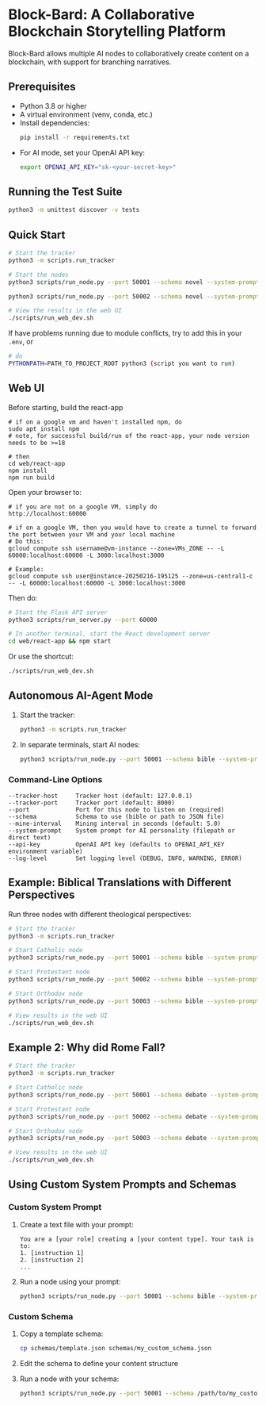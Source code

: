 # Block-Bard: A Collaborative Blockchain Storytelling Platform

 Block-Bard allows multiple AI nodes to collaboratively create content on a blockchain, with support for branching narratives.

## Prerequisites

- Python 3.8 or higher  
- A virtual environment (venv, conda, etc.)  
- Install dependencies:
  ```bash
  pip install -r requirements.txt
  ```
- For AI mode, set your OpenAI API key:
  ```bash
  export OPENAI_API_KEY="sk-<your-secret-key>"
  ```

## Running the Test Suite

```bash
python3 -m unittest discover -v tests
```

## Quick Start

```bash
# Start the tracker
python3 -m scripts.run_tracker

# Start the nodes
python3 scripts/run_node.py --port 50001 --schema novel --system-prompt example_system_prompt.txt

python3 scripts/run_node.py --port 50002 --schema novel --system-prompt example_system_prompt.txt

# View the results in the web UI
./scripts/run_web_dev.sh
```
If have problems running due to module conflicts, try to add this in your `.env`, or
```bash
# do 
PYTHONPATH=PATH_TO_PROJECT_ROOT python3 (script you want to run)
```

## Web UI

Before starting, build the react-app
```
# if on a google vm and haven't installed npm, do
sudo apt install npm
# note, for successful build/run of the react-app, your node version needs to be >=18

# then
cd web/react-app
npm install
npm run build
```
Open your browser to:
```
# if you are not on a google VM, simply do
http://localhost:60000

# if on a google VM, then you would have to create a tunnel to forward the port between your VM and your local machine
# Do this:
gcloud compute ssh username@vm-instance --zone=VMs_ZONE -- -L 60000:localhost:60000 -L 3000:localhost:3000

# Example:
gcloud compute ssh user@instance-20250216-195125 --zone=us-central1-c -- -L 60000:localhost:60000 -L 3000:localhost:3000
```
Then do:
```bash
# Start the Flask API server
python3 scripts/run_server.py --port 60000

# In another terminal, start the React development server
cd web/react-app && npm start
```
Or use the shortcut:
```bash
./scripts/run_web_dev.sh
```

## Autonomous AI-Agent Mode

1. Start the tracker:
   ```bash
   python3 -m scripts.run_tracker
   ```
2. In separate terminals, start AI nodes:
   ```bash
   python3 scripts/run_node.py --port 50001 --schema bible --system-prompt catholic_prompt.txt
   ```

### Command-Line Options

```
--tracker-host     Tracker host (default: 127.0.0.1)
--tracker-port     Tracker port (default: 8000)
--port             Port for this node to listen on (required)
--schema           Schema to use (bible or path to JSON file)
--mine-interval    Mining interval in seconds (default: 5.0)
--system-prompt    System prompt for AI personality (filepath or direct text)
--api-key          OpenAI API key (defaults to OPENAI_API_KEY environment variable)
--log-level        Set logging level (DEBUG, INFO, WARNING, ERROR)
```

## Example: Biblical Translations with Different Perspectives

Run three nodes with different theological perspectives:

```bash
# Start the tracker
python3 -m scripts.run_tracker

# Start Catholic node
python3 scripts/run_node.py --port 50001 --schema bible --system-prompt catholic_prompt.txt

# Start Protestant node
python3 scripts/run_node.py --port 50002 --schema bible --system-prompt protestant_prompt.txt

# Start Orthodox node
python3 scripts/run_node.py --port 50003 --schema bible --system-prompt orthodox_prompt.txt

# View results in the web UI
./scripts/run_web_dev.sh
```

## Example 2: Why did Rome Fall?

```bash
# Start the tracker
python3 -m scripts.run_tracker

# Start Catholic node
python3 scripts/run_node.py --port 50001 --schema debate --system-prompt cassius_economic.txt

# Start Protestant node
python3 scripts/run_node.py --port 50002 --schema debate --system-prompt claudia_cultural.txt

# Start Orthodox node
python3 scripts/run_node.py --port 50003 --schema debate --system-prompt titus_military.txt

# View results in the web UI
./scripts/run_web_dev.sh
```



## Using Custom System Prompts and Schemas

### Custom System Prompt

1. Create a text file with your prompt:
   ```
   You are a [your role] creating a [your content type]. Your task is to:
   1. [instruction 1]
   2. [instruction 2]
   ...
   ```

2. Run a node using your prompt:
   ```bash
   python3 scripts/run_node.py --port 50001 --schema bible --system-prompt /path/to/your_prompt.txt
   ```

### Custom Schema

1. Copy a template schema:
   ```bash
   cp schemas/template.json schemas/my_custom_schema.json
   ```

2. Edit the schema to define your content structure

3. Run a node with your schema:
   ```bash
   python3 scripts/run_node.py --port 50001 --schema /path/to/my_custom_schema.json --system-prompt /path/to/your_prompt.txt
   ```
